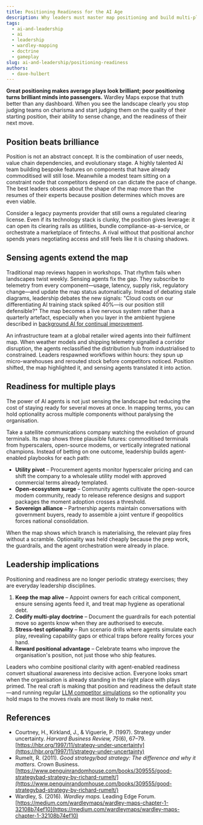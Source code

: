 ```yaml
---
title: Positioning Readiness for the AI Age
description: Why leaders must master map positioning and build multi-play readiness as AI agents collapse the cost of optionality.
tags:
  - ai-and-leadership
  - ai
  - leadership
  - wardley-mapping
  - doctrine
  - gameplay
slug: ai-and-leadership/positioning-readiness
authors:
  - dave-hulbert
---
```


**Great positioning makes average plays look brilliant; poor positioning turns brilliant minds into passengers.** Wardley Maps expose that truth better than any dashboard. When you see the landscape clearly you stop judging teams on charisma and start judging them on the quality of their starting position, their ability to sense change, and the readiness of their next move.

<!-- truncate -->

## Position beats brilliance

Position is not an abstract concept. It is the combination of user needs, value chain dependencies, and evolutionary stage. A highly talented AI team building bespoke features on components that have already commoditised will still lose. Meanwhile a modest team sitting on a constraint node that competitors depend on can dictate the pace of change. The best leaders obsess about the shape of the map more than the resumes of their experts because position determines which moves are even viable.

Consider a legacy payments provider that still owns a regulated clearing license. Even if its technology stack is clunky, the position gives leverage: it can open its clearing rails as utilities, bundle compliance-as-a-service, or orchestrate a marketplace of fintechs. A rival without that positional anchor spends years negotiating access and still feels like it is chasing shadows.

## Sensing agents extend the map

Traditional map reviews happen in workshops. That rhythm fails when landscapes twist weekly. Sensing agents fix the gap. They subscribe to telemetry from every component—usage, latency, supply risk, regulatory change—and update the map status automatically. Instead of debating stale diagrams, leadership debates the new signals: "Cloud costs on our differentiating AI training stack spiked 40%—is our position still defensible?" The map becomes a live nervous system rather than a quarterly artefact, especially when you layer in the ambient hygiene described in [background AI for continual improvement](/blog/ai-and-leadership/background-ai-continual-improvement).

An infrastructure team at a global retailer wired agents into their fulfilment map. When weather models and shipping telemetry signalled a corridor disruption, the agents reclassified the distribution hub from industrialised to constrained. Leaders respawned workflows within hours: they spun up micro-warehouses and rerouted stock before competitors noticed. Position shifted, the map highlighted it, and sensing agents translated it into action.

## Readiness for multiple plays

The power of AI agents is not just sensing the landscape but reducing the cost of staying ready for several moves at once. In mapping terms, you can hold optionality across multiple components without paralysing the organisation.

Take a satellite communications company watching the evolution of ground terminals. Its map shows three plausible futures: commoditised terminals from hyperscalers, open-source modems, or vertically integrated national champions. Instead of betting on one outcome, leadership builds agent-enabled playbooks for each path:

- **Utility pivot** – Procurement agents monitor hyperscaler pricing and can shift the company to a wholesale utility model with approved commercial terms already templated.
- **Open-ecosystem surge** – Community agents cultivate the open-source modem community, ready to release reference designs and support packages the moment adoption crosses a threshold.
- **Sovereign alliance** – Partnership agents maintain conversations with government buyers, ready to assemble a joint venture if geopolitics forces national consolidation.

When the map shows which branch is materialising, the relevant play fires without a scramble. Optionality was held cheaply because the prep work, the guardrails, and the agent orchestration were already in place.

## Leadership implications

Positioning and readiness are no longer periodic strategy exercises; they are everyday leadership disciplines.

1. **Keep the map alive** – Appoint owners for each critical component, ensure sensing agents feed it, and treat map hygiene as operational debt.
2. **Codify multi-play doctrine** – Document the guardrails for each potential move so agents know when they are authorised to execute.
3. **Stress-test optionality** – Run scenario drills where agents simulate each play, revealing capability gaps or ethical traps before reality forces your hand.
4. **Reward positional advantage** – Celebrate teams who improve the organisation's position, not just those who ship features.

Leaders who combine positional clarity with agent-enabled readiness convert situational awareness into decisive action. Everyone looks smart when the organisation is already standing in the right place with plays primed. The real craft is making that position and readiness the default state—and running regular [LLM competitor simulations](/blog/ai-and-leadership/llm-competitor-map-simulations) so the optionality you hold maps to the moves rivals are most likely to make next.

## References

- Courtney, H., Kirkland, J., & Viguerie, P. (1997). Strategy under uncertainty. *Harvard Business Review, 75*(6), 67–79. [https://hbr.org/1997/11/strategy-under-uncertainty](https://hbr.org/1997/11/strategy-under-uncertainty)
- Rumelt, R. (2011). *Good strategy/bad strategy: The difference and why it matters.* Crown Business. [https://www.penguinrandomhouse.com/books/309555/good-strategybad-strategy-by-richard-rumelt/](https://www.penguinrandomhouse.com/books/309555/good-strategybad-strategy-by-richard-rumelt/)
- Wardley, S. (2016). *Wardley maps.* Leading Edge Forum. [https://medium.com/wardleymaps/wardley-maps-chapter-1-32108b74ef10](https://medium.com/wardleymaps/wardley-maps-chapter-1-32108b74ef10)

